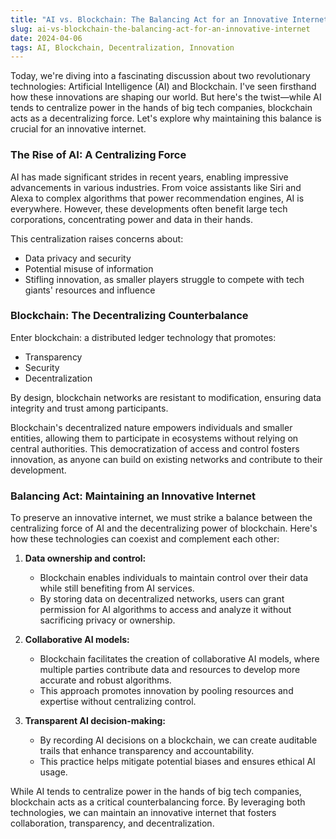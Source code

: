 ```yaml
---
title: "AI vs. Blockchain: The Balancing Act for an Innovative Internet"
slug: ai-vs-blockchain-the-balancing-act-for-an-innovative-internet
date: 2024-04-06
tags: AI, Blockchain, Decentralization, Innovation
---
```


Today, we're diving into a fascinating discussion about two revolutionary technologies: Artificial Intelligence (AI) and Blockchain. I've seen firsthand how these innovations are shaping our world. But here's the twist—while AI tends to centralize power in the hands of big tech companies, blockchain acts as a decentralizing force. Let's explore why maintaining this balance is crucial for an innovative internet.

### The Rise of AI: A Centralizing Force

AI has made significant strides in recent years, enabling impressive advancements in various industries. From voice assistants like Siri and Alexa to complex algorithms that power recommendation engines, AI is everywhere. However, these developments often benefit large tech corporations, concentrating power and data in their hands.

This centralization raises concerns about:
- Data privacy and security
- Potential misuse of information
- Stifling innovation, as smaller players struggle to compete with tech giants' resources and influence

### Blockchain: The Decentralizing Counterbalance

Enter blockchain: a distributed ledger technology that promotes:
- Transparency
- Security
- Decentralization

By design, blockchain networks are resistant to modification, ensuring data integrity and trust among participants.

Blockchain's decentralized nature empowers individuals and smaller entities, allowing them to participate in ecosystems without relying on central authorities. This democratization of access and control fosters innovation, as anyone can build on existing networks and contribute to their development.

### Balancing Act: Maintaining an Innovative Internet

To preserve an innovative internet, we must strike a balance between the centralizing force of AI and the decentralizing power of blockchain. Here's how these technologies can coexist and complement each other:

1. **Data ownership and control:** 
   - Blockchain enables individuals to maintain control over their data while still benefiting from AI services. 
   - By storing data on decentralized networks, users can grant permission for AI algorithms to access and analyze it without sacrificing privacy or ownership.

2. **Collaborative AI models:**
   - Blockchain facilitates the creation of collaborative AI models, where multiple parties contribute data and resources to develop more accurate and robust algorithms.
   - This approach promotes innovation by pooling resources and expertise without centralizing control.

3. **Transparent AI decision-making:**
   - By recording AI decisions on a blockchain, we can create auditable trails that enhance transparency and accountability.
   - This practice helps mitigate potential biases and ensures ethical AI usage.

While AI tends to centralize power in the hands of big tech companies, blockchain acts as a critical counterbalancing force. By leveraging both technologies, we can maintain an innovative internet that fosters collaboration, transparency, and decentralization. 
